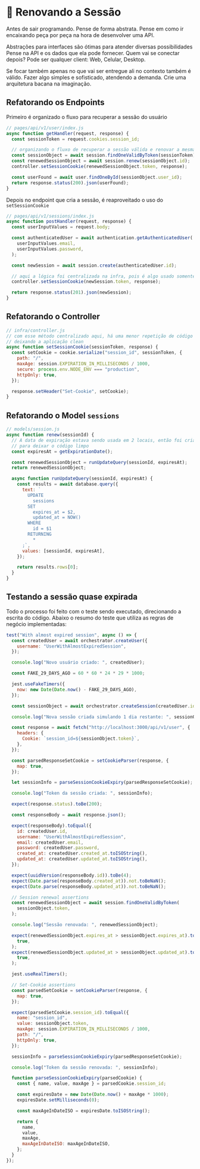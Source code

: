 # 🔄 Renovando a Sessão

Antes de sair programando. Pense de forma abstrata. Pense em como ir encaixando peça por peça na hora de desenvolver uma API.

Abstrações para interfaces são ótimas para atender diversas possibilidades
Pense na API e os dados que ela pode fornecer. Quem vai se conectar depois? Pode ser qualquer client: Web, Celular, Desktop.

Se focar também apenas no que vai ser entregue ali no contexto também é válido. Fazer algo simples e sofisticado, atendendo a demanda. Crie uma arquitetura bacana na imaginação.

## Refatorando os Endpoints

Primeiro é organizado o fluxo para recuperar a sessão do usuário

```js
// pages/api/v1/user/index.js
async function getHandler(request, response) {
  const sessionToken = request.cookies.session_id;

  // organizando o fluxo de recuperar a sessão válida e renovar a mesma
  const sessionObject = await session.findOneValidByToken(sessionToken);
  const renewedSessionObject = await session.renew(sessionObject.id);
  controller.setSessionCookie(renewedSessionObject.token, response);

  const userFound = await user.findOneById(sessionObject.user_id);
  return response.status(200).json(userFound);
}
```

Depois no endpoint que cria a sessão, é reaproveitado o uso do `setSessionCookie`

```js
// pages/api/v1/sessions/index.js
async function postHandler(request, response) {
  const userInputValues = request.body;

  const authenticatedUser = await authentication.getAuthenticatedUser(
    userInputValues.email,
    userInputValues.password,
  );

  const newSession = await session.create(authenticatedUser.id);

  // aqui a lógica foi centralizada na infra, pois é algo usado somente no protocolo http
  controller.setSessionCookie(newSession.token, response);

  return response.status(201).json(newSession);
}
```

## Refatorando o Controller

```js
// infra/controller.js
// com esse método centralizado aqui, há uma menor repetição de código
// deixando a aplicação clean
async function setSessionCookie(sessionToken, response) {
  const setCookie = cookie.serialize("session_id", sessionToken, {
    path: "/",
    maxAge: session.EXPIRATION_IN_MILLISECONDS / 1000,
    secure: process.env.NODE_ENV === "production",
    httpOnly: true,
  });

  response.setHeader("Set-Cookie", setCookie);
}
```

## Refatorando o Model `sessions`

```js
// models/session.js
async function renew(sessionId) {
  // A data de expiração estava sendo usada em 2 locais, então foi criado um método
  // para deixar o código limpo
  const expiresAt = getExpirationDate();

  const renewedSessionObject = runUpdateQuery(sessionId, expiresAt);
  return renewedSessionObject;

  async function runUpdateQuery(sessionId, expiresAt) {
    const results = await database.query({
      text: `
        UPDATE
          sessions
        SET
          expires_at = $2,
          updated_at = NOW()
        WHERE
          id = $1
        RETURNING
          *
      ;`,
      values: [sessionId, expiresAt],
    });

    return results.rows[0];
  }
}
```

## Testando a sessão quase expirada

Todo o processo foi feito com o teste sendo executado, direcionando a escrita do código. Abaixo o resumo do teste que utiliza as regras de negócio implementadas:

```js
test("With almost expired session", async () => {
  const createdUser = await orchestrator.createUser({
    username: "UserWithAlmostExpiredSession",
  });

  console.log("Novo usuário criado: ", createdUser);

  const FAKE_29_DAYS_AGO = 60 * 60 * 24 * 29 * 1000;

  jest.useFakeTimers({
    now: new Date(Date.now() - FAKE_29_DAYS_AGO),
  });

  const sessionObject = await orchestrator.createSession(createdUser.id);

  console.log("Nova sessão criada simulando 1 dia restante: ", sessionObject);

  const response = await fetch("http://localhost:3000/api/v1/user", {
    headers: {
      Cookie: `session_id=${sessionObject.token}`,
    },
  });

  const parsedResponseSetCookie = setCookieParser(response, {
    map: true,
  });

  let sessionInfo = parseSessionCookieExpiry(parsedResponseSetCookie);

  console.log("Token da sessão criada: ", sessionInfo);

  expect(response.status).toBe(200);

  const responseBody = await response.json();

  expect(responseBody).toEqual({
    id: createdUser.id,
    username: "UserWithAlmostExpiredSession",
    email: createdUser.email,
    password: createdUser.password,
    created_at: createdUser.created_at.toISOString(),
    updated_at: createdUser.updated_at.toISOString(),
  });

  expect(uuidVersion(responseBody.id)).toBe(4);
  expect(Date.parse(responseBody.created_at)).not.toBeNaN();
  expect(Date.parse(responseBody.updated_at)).not.toBeNaN();

  // Session renewal assertions
  const renewedSessionObject = await session.findOneValidByToken(
    sessionObject.token,
  );

  console.log("Sessão renovada: ", renewedSessionObject);

  expect(renewedSessionObject.expires_at > sessionObject.expires_at).toEqual(
    true,
  );
  expect(renewedSessionObject.updated_at > sessionObject.updated_at).toEqual(
    true,
  );

  jest.useRealTimers();

  // Set-Cookie assertions
  const parsedSetCookie = setCookieParser(response, {
    map: true,
  });

  expect(parsedSetCookie.session_id).toEqual({
    name: "session_id",
    value: sessionObject.token,
    maxAge: session.EXPIRATION_IN_MILLISECONDS / 1000,
    path: "/",
    httpOnly: true,
  });

  sessionInfo = parseSessionCookieExpiry(parsedResponseSetCookie);

  console.log("Token da sessão renovada: ", sessionInfo);

  function parseSessionCookieExpiry(parsedCookie) {
    const { name, value, maxAge } = parsedCookie.session_id;

    const expiresDate = new Date(Date.now() + maxAge * 1000);
    expiresDate.setMilliseconds(0);

    const maxAgeInDateISO = expiresDate.toISOString();

    return {
      name,
      value,
      maxAge,
      maxAgeInDateISO: maxAgeInDateISO,
    };
  }
});
```
